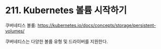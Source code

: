 # 211. Kubernetes 볼륨 시작하기

쿠버네티스 볼륨: https://kubernetes.io/docs/concepts/storage/persistent-volumes/

쿠버네티스는 다양한 볼륨 유형 및 드라이버를 지원한다.